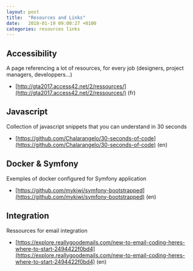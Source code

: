 ```yaml
---
layout: post
title:  "Resources and Links"
date:   2018-01-19 09:00:27 +0100
categories: resources links
---
```


## Accessibility
A page referencing a lot of resources, for every job (designers, project managers, developpers...)
- [http://gta2017.access42.net/2/ressources/](http://gta2017.access42.net/2/ressources/) (fr)

## Javascript
Collection of javascript snippets that you can understand in 30 seconds
- [https://github.com/Chalarangelo/30-seconds-of-code](https://github.com/Chalarangelo/30-seconds-of-code) (en)

## Docker & Symfony
Exemples of docker configured for Symfony application
- [https://github.com/mykiwi/symfony-bootstrapped](https://github.com/mykiwi/symfony-bootstrapped) (en)

## Integration
Ressources for email integration
- [https://explore.reallygoodemails.com/new-to-email-coding-heres-where-to-start-2494422f0bd4](https://explore.reallygoodemails.com/new-to-email-coding-heres-where-to-start-2494422f0bd4) (en)

